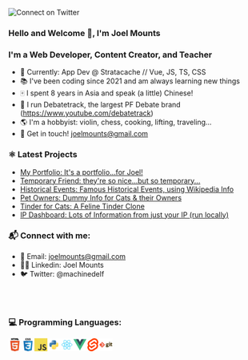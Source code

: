 
<!--
**xeonstaff/xeonstaff** is a ✨ _special_ ✨ repository because its `README.md` (this file) appears on your GitHub profile.

Here are some ideas to get<!-- <img align="center" src="https://pbs.twimg.com/profile_banners/1951820972/1611850287/1080x360" /> -->
![Connect on Twitter](https://img.shields.io/twitter/follow/machinedelf?logo=Twitter&color=1DA1F2&style=for-the-badge)

### Hello and Welcome 👋, I'm Joel Mounts

### I'm a Web Developer, Content Creator, and Teacher
- 📍 Currently: App Dev @ Stratacache // Vue, JS, TS, CSS
- 📚 I've been coding since 2021 and am always learning new things
- 🀄 I spent 8 years in Asia and speak (a little) Chinese!
- 🐆 I run Debatetrack, the largest PF Debate brand (https://www.youtube.com/debatetrack)
- 🌎 I'm a hobbyist: violin, chess, cooking, lifting, traveling...
- 🔎 Get in touch! joelmounts@gmail.com


### ⚛️ Latest Projects
<!-- React:START -->
- [My Portfolio: It's a portfolio...for Joel!](https://joel--portfolio.herokuapp.com/)
- [Temporary Friend: they're so nice...but so temporary...](https://tempfriend-ay7fpl9yv-xeonstaff.vercel.app/)
- [Historical Events: Famous Historical Events, using Wikipedia Info](https://react-births-and-deaths-o3xbe3rz1-xeonstaff.vercel.app/births)
- [Pet Owners: Dummy Info for Cats & their Owners](https://react-cat-app-lilac.vercel.app/)
- [Tinder for Cats: A Feline Tinder Clone](https://react-tinder-for-cats-7k6i87286-xeonstaff.vercel.app/)
- [IP Dashboard: Lots of Information from just your IP (run locally)](https://github.com/xeonstaff/ip-dashboard)
<!-- React:END -->

### 📬 Connect with me:
-  📧 Email: joelmounts@gmail.com
-  🧑‍💼 Linkedin: Joel Mounts 
-  🐦 Twitter: @machinedelf

<br />
<br />

### 💻 Programming Languages:
<img align="left" target="_blank" alt="HTML" width="26px" src="https://raw.githubusercontent.com/github/explore/80688e429a7d4ef2fca1e82350fe8e3517d3494d/topics/html/html.png" />
<img align="left" target="_blank" alt="CSS" width="26px" src="https://raw.githubusercontent.com/github/explore/80688e429a7d4ef2fca1e82350fe8e3517d3494d/topics/css/css.png" />
<img align="left" target="_blank" alt="JavaScript" width="26px" src="https://raw.githubusercontent.com/github/explore/80688e429a7d4ef2fca1e82350fe8e3517d3494d/topics/javascript/javascript.png" />
<img align="left" target="_blank" alt="Python" width="26px" src="https://raw.githubusercontent.com/github/explore/80688e429a7d4ef2fca1e82350fe8e3517d3494d/topics/python/python.png" />
<img align="left" target="_blank" alt="React" width="26px" src="https://raw.githubusercontent.com/github/explore/80688e429a7d4ef2fca1e82350fe8e3517d3494d/topics/react/react.png" />
<img align="left" target="_blank" alt="Vue" width="26px" src="https://raw.githubusercontent.com/github/explore/80688e429a7d4ef2fca1e82350fe8e3517d3494d/topics/vue/vue.png" />
<img align="left" target="_blank" alt="Svelte" width="26px" src="https://raw.githubusercontent.com/github/explore/42198dc9113595ddd22cc12771bb719c8cf08b67/topics/svelte/svelte.png" />
<img align="left" target="_blank" alt="git" width="26px" src="https://raw.githubusercontent.com/github/explore/80688e429a7d4ef2fca1e82350fe8e3517d3494d/topics/git/git.png" />

<br />
<br />
